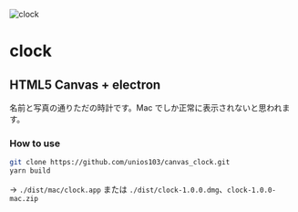 ![clock](https://user-images.githubusercontent.com/55628112/72685174-b0da8e80-3b2a-11ea-9397-c2822ecffb7c.jpeg)

# clock

## HTML5 Canvas + electron

名前と写真の通りただの時計です。Mac でしか正常に表示されないと思われます。

### How to use

```bash
git clone https://github.com/unios103/canvas_clock.git
yarn build
```

→ `./dist/mac/clock.app` または `./dist/clock-1.0.0.dmg`、`clock-1.0.0-mac.zip`
